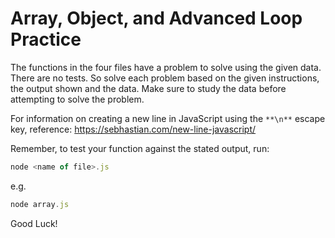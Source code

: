 # Array, Object, and Advanced Loop Practice

The functions in the four files have a problem to solve using the given data. There are no tests. So solve each problem based on the given instructions, the output shown and the data. Make sure to study the data before attempting to solve the problem.

For information on creating a new line in JavaScript using the `**\n**` escape key, reference:
https://sebhastian.com/new-line-javascript/

Remember, to test your function against the stated output, run:

```js
node <name of file>.js

```

e.g.

```js
node array.js

```

Good Luck!
